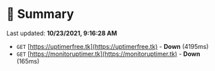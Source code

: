 # 📖 Summary
Last updated: **10/23/2021, 9:16:28 AM**

- `GET` [https://uptimerfree.tk](https://uptimerfree.tk) - **Down** (4195ms)
- `GET` [https://monitoruptimer.tk](https://monitoruptimer.tk) - **Down** (165ms)
